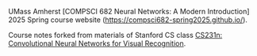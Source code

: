 UMass Amherst [COMPSCI 682 Neural Networks: A Modern Introduction] 2025 Spring course website (https://compsci682-spring2025.github.io/).

Course notes forked from materials of Stanford CS class [CS231n: Convolutional Neural Networks for Visual Recognition](http://vision.stanford.edu/teaching/cs231n/). 
